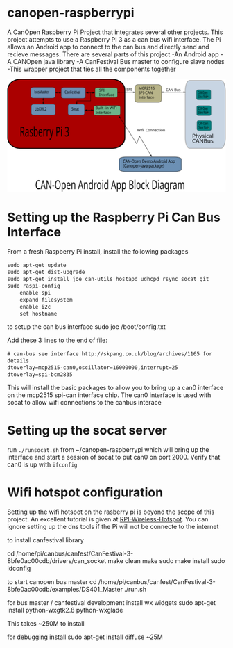 # canopen-raspberrypi
A CanOpen Raspberry Pi Project that integrates several other projects.
This project attempts to use a Raspberry PI 3 as a can bus wifi interface.  The Pi allows an Android app to connect to the can bus and
directly send and recieve messages.  There are several parts of this project
-An Android app
-A CANOpen java library
-A CanFestival Bus master to configure slave nodes
-This wrapper project that ties all the components together

![Block Diagram](./pics/blockDiagram.svg?raw=true "Block Diagram")

# Setting up the Raspberry Pi Can Bus Interface
From a fresh Raspberry Pi install, install the following packages

	sudo apt-get update 
	sudo apt-get dist-upgrade
	sudo apt-get install joe can-utils hostapd udhcpd rsync socat git
	sudo raspi-config
		enable spi 
		expand filesystem
		enable i2c
		set hostname

to setup the can bus interface
	sudo joe /boot/config.txt

Add these 3 lines to the end of file:

	# can-bus see interface http://skpang.co.uk/blog/archives/1165 for details 
	dtoverlay=mcp2515-can0,oscillator=16000000,interrupt=25 
	dtoverlay=spi-bcm2835

This will install the basic packages to allow you to bring up a can0 interface on the mcp2515 spi-can interface chip.  The 
can0 interface is used with socat to allow wifi connections to the canbus interace

# Setting up the socat server
run `./runsocat.sh` from ~/canopen-raspberrypi which will bring up the interface and start a session of 
socat to put can0 on port 2000.  Verify that can0 is up with `ifconfig`

# Wifi hotspot configuration
Setting up the wifi hotspot on the rasberry pi is beyond the scope of this project.  An excellent tutorial is 
given at [RPI-Wireless-Hotspot](http://elinux.org/RPI-Wireless-Hotspot). You can ignore setting up the dns tools if the Pi will not be connecte to the internet


to install canfestival library 

cd /home/pi/canbus/canfest/CanFestival-3-8bfe0ac00cdb/drivers/can_socket
make clean
make
sudo make install
sudo ldconfig

to start canopen bus master
cd /home/pi/canbus/canfest/CanFestival-3-8bfe0ac00cdb/examples/DS401_Master
./run.sh


for bus master / canfestival development install wx widgets
sudo apt-get install python-wxgtk2.8 python-wxglade

This takes  ~250M to install

for debugging install
sudo apt-get install diffuse
~25M





